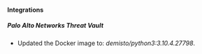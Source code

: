 #### Integrations
##### Palo Alto Networks Threat Vault
- Updated the Docker image to: *demisto/python3:3.10.4.27798*.
